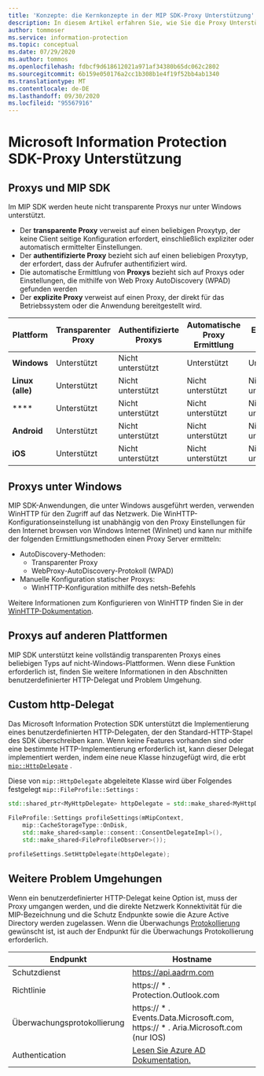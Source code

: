 ```yaml
---
title: 'Konzepte: die Kernkonzepte in der MIP SDK-Proxy Unterstützung'
description: In diesem Artikel erfahren Sie, wie Sie die Proxy Unterstützung im MIP SDK verstehen.
author: tommoser
ms.service: information-protection
ms.topic: conceptual
ms.date: 07/29/2020
ms.author: tommos
ms.openlocfilehash: fdbcf9d618612021a971af34380b65dc062c2802
ms.sourcegitcommit: 6b159e050176a2cc1b308b1e4f19f52bb4ab1340
ms.translationtype: MT
ms.contentlocale: de-DE
ms.lasthandoff: 09/30/2020
ms.locfileid: "95567916"
---
```

# <a name="microsoft-information-protection-sdk---proxy-support"></a>Microsoft Information Protection SDK-Proxy Unterstützung

## <a name="proxies-and-the-mip-sdk"></a>Proxys und MIP SDK

Im MIP SDK werden heute nicht transparente Proxys nur unter Windows unterstützt.

* Der **transparente Proxy** verweist auf einen beliebigen Proxytyp, der keine Client seitige Konfiguration erfordert, einschließlich expliziter oder automatisch ermittelter Einstellungen.
* Der **authentifizierte Proxy** bezieht sich auf einen beliebigen Proxytyp, der erfordert, dass der Aufrufer authentifiziert wird.
* Die automatische Ermittlung von **Proxys** bezieht sich auf Proxys oder Einstellungen, die mithilfe von Web Proxy AutoDiscovery (WPAD) gefunden werden
* Der **explizite Proxy** verweist auf einen Proxy, der direkt für das Betriebssystem oder die Anwendung bereitgestellt wird.
  
| Plattform        | Transparenter Proxy | Authentifizierte Proxys | Automatische Proxy Ermittlung | Expliziter Proxy |
| --------------- | ----------------- | --------------------- | -------------------- | -------------- |
| **Windows**     | Unterstützt         | Nicht unterstützt         | Unterstützt            | Unterstützt      |
| **Linux (alle)** | Unterstützt         | Nicht unterstützt         | Nicht unterstützt        | Nicht unterstützt  |
| ****       | Unterstützt         | Nicht unterstützt         | Nicht unterstützt        | Nicht unterstützt  |
| **Android**     | Unterstützt         | Nicht unterstützt         | Nicht unterstützt        | Nicht unterstützt  |
| **iOS**         | Unterstützt         | Nicht unterstützt         | Nicht unterstützt        | Nicht unterstützt  |

## <a name="proxies-on-windows"></a>Proxys unter Windows

MIP SDK-Anwendungen, die unter Windows ausgeführt werden, verwenden WinHTTP für den Zugriff auf das Netzwerk. Die WinHTTP-Konfigurationseinstellung ist unabhängig von den Proxy Einstellungen für den Internet browsen von Windows Internet (WinInet) und kann nur mithilfe der folgenden Ermittlungsmethoden einen Proxy Server ermitteln:

* AutoDiscovery-Methoden:
  * Transparenter Proxy
  * WebProxy-AutoDiscovery-Protokoll (WPAD)
* Manuelle Konfiguration statischer Proxys:
  * WinHTTP-Konfiguration mithilfe des netsh-Befehls

Weitere Informationen zum Konfigurieren von WinHTTP finden Sie in der [WinHTTP-Dokumentation](/windows/win32/winhttp/winhttp-start-page).

## <a name="proxies-on-other-platforms"></a>Proxys auf anderen Plattformen

MIP SDK unterstützt keine vollständig transparenten Proxys eines beliebigen Typs auf nicht-Windows-Plattformen. Wenn diese Funktion erforderlich ist, finden Sie weitere Informationen in den Abschnitten benutzerdefinierter HTTP-Delegat und Problem Umgehung.

## <a name="custom-http-delegate"></a>Custom http-Delegat

Das Microsoft Information Protection SDK unterstützt die Implementierung eines benutzerdefinierten HTTP-Delegaten, der den Standard-HTTP-Stapel des SDK überschreiben kann. Wenn keine Features vorhanden sind oder eine bestimmte HTTP-Implementierung erforderlich ist, kann dieser Delegat implementiert werden, indem eine neue Klasse hinzugefügt wird, die erbt [`mip::HttpDelegate`](./reference/class_mip_httpdelegate.md) .

Diese von `mip::HttpDelegate` abgeleitete Klasse wird über Folgendes festgelegt `mip::FileProfile::Settings` :

```cpp
std::shared_ptr<MyHttpDelegate> httpDelegate = std::make_shared<MyHttpDelegate>();
            
FileProfile::Settings profileSettings(mMipContext,
    mip::CacheStorageType::OnDisk,
    std::make_shared<sample::consent::ConsentDelegateImpl>(),
    std::make_shared<FileProfileObserver>());

profileSettings.SetHttpDelegate(httpDelegate);
```

## <a name="other-workarounds"></a>Weitere Problem Umgehungen

Wenn ein benutzerdefinierter HTTP-Delegat keine Option ist, muss der Proxy umgangen werden, und die direkte Netzwerk Konnektivität für die MIP-Bezeichnung und die Schutz Endpunkte sowie die Azure Active Directory werden zugelassen. Wenn die Überwachungs [Protokollierung](/azure/information-protection/reports-aip) gewünscht ist, ist auch der Endpunkt für die Überwachungs Protokollierung erforderlich.

| Endpunkt           | Hostname                                                                                                                                                                |
| ------------------ | ----------------------------------------------------------------------------------------------------------------------------------------------------------------------- |
| Schutzdienst | https://api.aadrm.com                                                                                                                                                   |
| Richtlinie             | https:// \* . Protection.Outlook.com                                                                                                                                       |
| Überwachungsprotokollierung      | https:// \* . Events.Data.Microsoft.com, https:// \* . Aria.Microsoft.com (nur IOS)                                                                                          |
| Authentication     | [Lesen Sie Azure AD Dokumentation.](/azure/active-directory/develop/authentication-national-cloud#azure-ad-authentication-endpoints) |